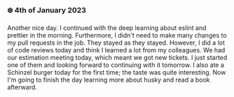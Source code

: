 ### ❄️ 4th of January 2023

Another nice day. I continued with the deep learning about eslint and prettier in the morning. Furthermore, I didn't need to make many changes to my pull requests in the job. They stayed as they stayed. However, I did a lot of code reviews today and think I learned a lot from my colleagues. We had our estimation meeting today, which meant we got new tickets. I just started one of them and looking forward to continuing with it tomorrow. I also ate a Schinzel burger today for the first time; the taste was quite interesting. Now I'm going to finish the day learning more about husky and read a book afterward.
